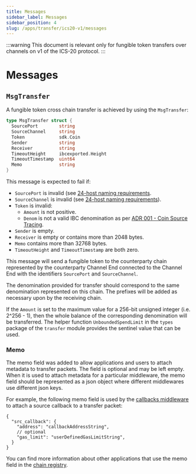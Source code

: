 ```yaml
---
title: Messages
sidebar_label: Messages
sidebar_position: 4
slug: /apps/transfer/ics20-v1/messages
---
```


:::warning
This document is relevant only for fungible token transfers over channels on v1 of the ICS-20 protocol.
:::

# Messages

## `MsgTransfer`

A fungible token cross chain transfer is achieved by using the `MsgTransfer`:

```go
type MsgTransfer struct {
  SourcePort        string
  SourceChannel     string
  Token             sdk.Coin
  Sender            string
  Receiver          string
  TimeoutHeight     ibcexported.Height
  TimeoutTimestamp  uint64
  Memo              string
}
```

This message is expected to fail if:

- `SourcePort` is invalid (see [24-host naming requirements](https://github.com/cosmos/ibc/blob/master/spec/core/ics-024-host-requirements/README.md#paths-identifiers-separators).
- `SourceChannel` is invalid (see [24-host naming requirements](https://github.com/cosmos/ibc/blob/master/spec/core/ics-024-host-requirements/README.md#paths-identifiers-separators)).
- `Token` is invalid:
    - `Amount` is not positive.
    - `Denom` is not a valid IBC denomination as per [ADR 001 - Coin Source Tracing](/architecture/adr-001-coin-source-tracing).
- `Sender` is empty.
- `Receiver` is empty or contains more than 2048 bytes.
- `Memo` contains more than 32768 bytes.
- `TimeoutHeight` and `TimeoutTimestamp` are both zero.

This message will send a fungible token to the counterparty chain represented by the counterparty Channel End connected to the Channel End with the identifiers `SourcePort` and `SourceChannel`.

The denomination provided for transfer should correspond to the same denomination represented on this chain. The prefixes will be added as necessary upon by the receiving chain.

If the `Amount` is set to the maximum value for a 256-bit unsigned integer (i.e. 2^256 - 1), then the whole balance of the corresponding denomination will be transferred. The helper function `UnboundedSpendLimit` in the `types` package of the `transfer` module provides the sentinel value that can be used.

### Memo

The memo field was added to allow applications and users to attach metadata to transfer packets. The field is optional and may be left empty. When it is used to attach metadata for a particular middleware, the memo field should be represented as a json object where different middlewares use different json keys.

For example, the following memo field is used by the [callbacks middleware](../../../04-middleware/02-callbacks/01-overview.md) to attach a source callback to a transfer packet:

```jsonc
{
  "src_callback": {
    "address": "callbackAddressString",
    // optional
    "gas_limit": "userDefinedGasLimitString",
  }
}
```

You can find more information about other applications that use the memo field in the [chain registry](https://github.com/cosmos/chain-registry/blob/master/_memo_keys/ICS20_memo_keys.json).
